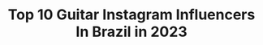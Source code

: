 ---
title: Top 10 Guitar Instagram Influencers In Brazil in 2023
description: >-
  Find top guitar Instagram influencers in Brazil in 2023. Most popular hashtags: #guitar #rockon #pitty.
platform: Instagram
hits: 529
text_top: Discover the best Instagram accounts on inBeat.
text_bottom: inBeat has 529 Instagram influencers like this in Brazil for you to pitch.
profiles:
  - username: "deleogt"
    fullname: >-
      
    bio: >-
      ✖️ guitarrista | @moradaoficial ✍🏻 mv guitar | handspb | 440sound | bless music
    location: "Brazil"
    followers: 68661
    engagement: 1056
    commentsToLikes: 0.022712
    id: ck6016uxwey4a0i14o16qpf8z
    verified: false
    hashtags: "#qualguitarrafalou"
  - username: "muriloamancio"
    fullname: >-
      Murilo Amancio
    bio: >-
      Guitar for @BlackDaysNoises 🌐 Photographer | Videomaker #Turnêmatriz @pitty |@analog_35 | @fenrisclothing | @lexquisitefilms muriloaamancio@gmail.com
    location: "Brazil"
    followers: 9735
    engagement: 628
    commentsToLikes: 0.076007
    id: ck0txwsjbksa30i19fagnnay1
    verified: false
    hashtags: "#matriz, #sonyalpha, #pitty, #turn"
  - username: "edgarde9"
    fullname: >-
      Edgar Gomez
    bio: >-
      🇦🇷 Guitarrista de Damas Gratis 🎸 Edgar de 9🎹🎧💿🎚💿(Set Show para Boliches, Fiestas, Eventos, previas ) ♏Escorpio 🦂
    location: "Brazil"
    followers: 27759
    engagement: 531
    commentsToLikes: 0.031890
    id: ck14k5165nra30i19amqpvvr3
    verified: false
    hashtags: "#cumbia, #2020, #damasgratis, #dukissj"
  - username: "brunocarvalhobc"
    fullname: >-
      Bruno Carvalho
    bio: >-
      Guitarrista - @sorrisomaroto Sócio - @ternariomusic Guitarist(eletric/acoustic) & arranger Musical producer 📍Rio de Janeiro, Brazil
    location: "Brazil"
    followers: 12412
    engagement: 509
    commentsToLikes: 0.086741
    id: ck9we9wlmjbly0j78eqidlj45
    verified: false
    hashtags: "#tbt"
  - username: "prikaamaral"
    fullname: >-
      Prika Amaral
    bio: >-
      Guitarist and founder of Nervosa @nervosathrash Sponsored by: @pedroneamps @kramerguitarsus @espacosom @tiaflex @sgstrings @knox_ink @edsmodshop
    location: "Brazil"
    followers: 49630
    engagement: 877
    commentsToLikes: 0.027593
    id: ckaow2are73lk0i78ynpftfks
    verified: false
    hashtags: "#prikaamaral, #thrashmetal, #headbanger, #nervosathrash"
  - username: "lucasxmalta"
    fullname: >-
      Lucas Malta
    bio: >-
      SP/23 anos Guitarra 🎸 São Paulo-SP Contato - E-mail 👇🏻
    location: "Brazil"
    followers: 80256
    engagement: 265
    commentsToLikes: 0.037587
    id: ck1387n4jevy10i195p2hyp7n
    verified: false
    hashtags: "#guitar, #longhair, #blondehair, #hair"
  - username: "esprilalimariane"
    fullname: >-
      E S P R I L A 🎸
    bio: >-
      Guitarrista @tnshebr PROFª GUITARRA E VIOLÃO Agende agora mesmo uma aula experimental 😉 D’Addario | Gibson Brasil | Marshall Brasil VÍDEO NOVO ⬇️😃
    location: "Brazil"
    followers: 10644
    engagement: 481
    commentsToLikes: 0.114961
    id: ck5pzyz8e3ftf0i11uakrr1x1
    verified: false
    hashtags: "#tnshe, #powerup, #rockon, #acdc"
  - username: "anderson_guitta"
    fullname: >-
      lanchinho_guitta
    bio: >-
      guitarrista:🎸e produtor musical 🎼ex:guitarrista @ze_vaqueiroof @wanessa_aylla💍 pai de duas princesas 👸
    location: "Brazil"
    followers: 3855
    engagement: 1587
    commentsToLikes: 0.069843
    id: ckaoxcbi4cpxf0i787eb83fu5
    verified: false
    hashtags: ""
  - username: "ra.ffa"
    fullname: >-
      𝕽𝖆𝖋𝖆𝖊𝖑 𝕭𝖗𝖆𝖘𝖎𝖑
    bio: >-
      . @farfromalaska . @pedaizz . @listodigital - earthquaker devices artist, mk guitar shop, hellocases
    location: "Brazil"
    followers: 17124
    engagement: 760
    commentsToLikes: 0.011963
    id: ck5q9iowkbb4t0i11mbbz9evd
    verified: false
    hashtags: "#farfromalaska, #sepultura, #tbt, #plutaojafoiplaneta"
  - username: "pixierqueen"
    fullname: >-
      Lucas Piex
    bio: >-
      Hairstylist 💇 Colorist 🎨 Guitar Player 🎸 And a Killer Queen 👸 No salão @duo_mais 💆‍♀️ Especialista em Pixie Hair! 👦
    location: "Brazil"
    followers: 18058
    engagement: 433
    commentsToLikes: 0.027472
    id: ck5zu9hhp1xm00i14rz9tqrh1
    verified: false
    hashtags: ""
---